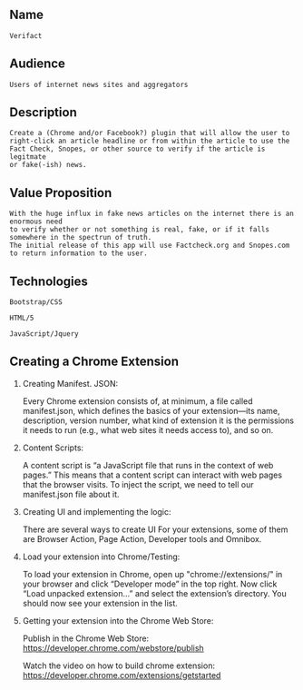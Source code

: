 ## Name 

    Verifact

## Audience

    Users of internet news sites and aggregators 

## Description

    Create a (Chrome and/or Facebook?) plugin that will allow the user to right-click an article headline or from within the article to use the Fact Check, Snopes, or other source to verify if the article is legitmate
    or fake(-ish) news.

## Value Proposition

    With the huge influx in fake news articles on the internet there is an enormous need
    to verify whether or not something is real, fake, or if it falls somewhere in the spectrun of truth.
    The initial release of this app will use Factcheck.org and Snopes.com to return information to the user.

## Technologies

    Bootstrap/CSS

    HTML/5

    JavaScript/Jquery

## Creating a Chrome Extension

1. Creating Manifest. JSON:

    Every Chrome extension consists of, at minimum, a file called manifest.json, which defines the basics of your extension—its name, description, version number, what kind of extension it is the permissions it needs to run (e.g., what web sites it needs access to), and so on.

2. Content Scripts:

    A content script is “a JavaScript file that runs in the context of web pages.” This means that a content script can interact with web pages that the browser visits. To inject the script, we need to tell our manifest.json file about it.

3. Creating UI and implementing the logic:

    There are several ways to create UI For your extensions, some of them are Browser Action, Page Action, Developer tools and Omnibox.

4. Load your extension into Chrome/Testing:

    To load your extension in Chrome, open up "chrome://extensions/" in your browser and click “Developer mode” in the top right. Now click “Load unpacked extension…” and select the extension’s directory. You should now see your extension in the list.

5. Getting your extension into the Chrome Web Store:

    Publish in the Chrome Web Store: https://developer.chrome.com/webstore/publish

    Watch the video on how to build chrome extension: https://developer.chrome.com/extensions/getstarted
